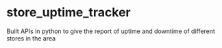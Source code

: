 # store_uptime_tracker
Built APIs in python to give the report of uptime and downtime of different stores in the area 
